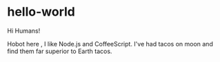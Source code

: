 # hello-world
Hi Humans!

Hobot here , I like Node.js and CoffeeScript.
I've had tacos on moon and find them far superior to Earth tacos.
